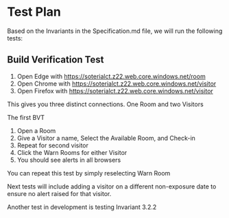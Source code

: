 # Test Plan

Based on the Invariants in the Specification.md file, we will run the following tests:

## Build Verification Test

1. Open Edge with https://soterialct.z22.web.core.windows.net/room
2. Open Chrome with https://soterialct.z22.web.core.windows.net/visitor
3. Open Firefox with https://soterialct.z22.web.core.windows.net/visitor

This gives you three distinct connections. One Room and two Visitors

The first BVT

1. Open a Room
2. Give a Visitor a name, Select the Available Room, and Check-in
3. Repeat for second visitor
4. Click the Warn Rooms for either Visitor
5. You should see alerts in all browsers

You can repeat this test by simply reselecting Warn Room

Next tests will include adding a visitor on a different non-exposure date to ensure no alert raised for that visitor.

Another test in development is testing Invariant 3.2.2
